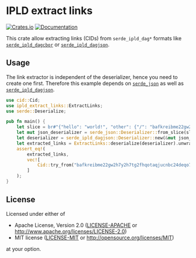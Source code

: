 IPLD extract links
==================

[![Crates.io](https://img.shields.io/crates/v/ipld-extract-links.svg)](https://crates.io/crates/ipld-extract-links)
[![Documentation](https://docs.rs/ipld-extract-links/badge.svg)](https://docs.rs/ipld-extract-links)

This crate allow extracting links (CIDs) from `serde_ipld_dag*` formats like [`serde_ipld_dagcbor`] or [`serde_ipld_dagjson`].

Usage
-----

The link extractor is independent of the deserializer, hence you need to create one first. Therefore this example depends on [`serde_json`] as well as [`serde_ipld_dagjson`].

```rust
use cid::Cid;
use ipld_extract_links::ExtractLinks;
use serde::Deserialize;

pub fn main() {
    let slice = br#"{"hello": "world!", "other": {"/": "bafkreibme22gw2h7y2h7tg2fhqotaqjucnbc24deqo72b6mkl2egezxhvy" }}"#;
    let mut json_deserializer = serde_json::Deserializer::from_slice(slice);
    let deserializer = serde_ipld_dagjson::Deserializer::new(&mut json_deserializer);
    let extracted_links = ExtractLinks::deserialize(deserializer).unwrap().into_vec();
    assert_eq!(
        extracted_links,
        vec![
            Cid::try_from("bafkreibme22gw2h7y2h7tg2fhqotaqjucnbc24deqo72b6mkl2egezxhvy").unwrap(),
        ]
    );
}

```

License
-------

Licensed under either of

 * Apache License, Version 2.0 ([LICENSE-APACHE](LICENSE-APACHE) or http://www.apache.org/licenses/LICENSE-2.0)
 * MIT license ([LICENSE-MIT](LICENSE-MIT) or http://opensource.org/licenses/MIT)

at your option.

[`serde_ipld_dagcbor`]: https://crates.io/crates/serde_ipld_dagcbor
[`serde_ipld_dagjson`]: https://crates.io/crates/serde_ipld_dagjson
[`serde_json`]: https://crates.io/crates/serde_json
